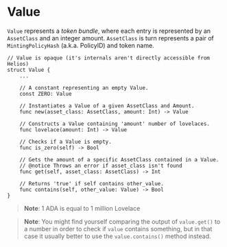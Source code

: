 # Value

`Value` represents a *token bundle*, where each entry is represented by an `AssetClass` and an integer amount. `AssetClass` is turn represents a pair of `MintingPolicyHash` (a.k.a. PolicyID) and token name.

```go, noplaypen
// Value is opaque (it's internals aren't directly accessible from Helios)
struct Value {
    ...

    // A constant representing an empty Value.
    const ZERO: Value

    // Instantiates a Value of a given AssetClass and Amount.
    func new(asset_class: AssetClass, amount: Int) -> Value

    // Constructs a Value containing 'amount' number of lovelaces.
    func lovelace(amount: Int) -> Value

    // Checks if a Value is empty.
    func is_zero(self) -> Bool

    // Gets the amount of a specific AssetClass contained in a Value.
	// @notice Throws an error if asset_class isn't found
    func get(self, asset_class: AssetClass) -> Int

    // Returns 'true' if self contains other_value.
    func contains(self, other_value: Value) -> Bool
}
```

>**Note**: 1 ADA is equal to 1 million Lovelace

>**Note**: You might find yourself comparing the output of `value.get()` to a number in order to check if `value` contains something, but in that case it usually better to use the `value.contains()` method instead.
